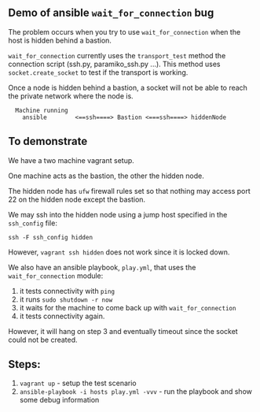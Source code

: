 Demo of ansible `wait_for_connection` bug
---

The problem occurs when you try to use `wait_for_connection`
when the host is hidden behind a bastion.

`wait_for_connection` currently uses the `transport_test` method 
the connection script (ssh.py, paramiko_ssh.py ...).  This method
uses `socket.create_socket` to test if the transport is working.

Once a node is hidden behind a bastion, a socket will not be able to 
reach the private network where the node is.

```
  Machine running           
    ansible        <==ssh====> Bastion <===ssh====> hiddenNode
```


To demonstrate
---

We have a two machine vagrant setup.

One machine acts as the bastion, the other the hidden node.

The hidden node has `ufw` firewall rules set so that nothing may
access port 22 on the hidden node except the bastion.

We may ssh into the hidden node using a jump host specified in 
the `ssh_config` file:
```
ssh -F ssh_config hidden
```

However, `vagrant ssh hidden` does not work since it is locked down.


We also have an ansible playbook, `play.yml`, that uses the
`wait_for_connection` module:

1. it tests connectivity with `ping`
2. it runs `sudo shutdown -r now`
3. it waits for the machine to come back up with `wait_for_connection`
4. it tests connectivity again.

However, it will hang on step 3 and eventually timeout since the socket
could not be created.


Steps:
---

1. `vagrant up` - setup the test scenario
2. `ansible-playbook -i hosts play.yml -vvv` - run the playbook and show
   some debug information

